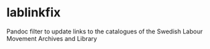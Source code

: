 # lablinkfix
Pandoc filter to update links to the catalogues of the Swedish Labour Movement Archives and Library

